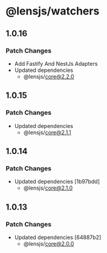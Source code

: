 # @lensjs/watchers

## 1.0.16

### Patch Changes

- Add Fastify And NestJs Adapters
- Updated dependencies
  - @lensjs/core@2.2.0

## 1.0.15

### Patch Changes

- Updated dependencies
  - @lensjs/core@2.1.1

## 1.0.14

### Patch Changes

- Updated dependencies [1b97bdd]
  - @lensjs/core@2.1.0

## 1.0.13

### Patch Changes

- Updated dependencies [64887b2]
  - @lensjs/core@2.0.0
